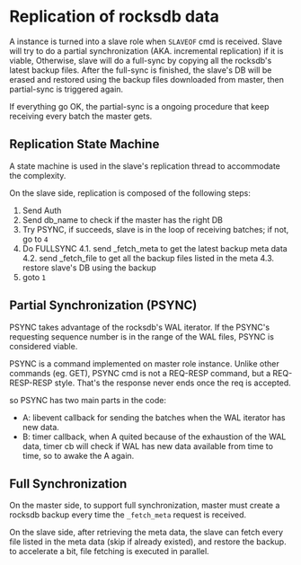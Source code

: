 # Replication of rocksdb data

A instance is turned into a slave role when `SLAVEOF` cmd is received. Slave will
try to do a partial synchronization (AKA. incremental replication) if it is viable,
Otherwise, slave will do a full-sync by copying all the rocksdb's latest backup files.
After the full-sync is finished, the slave's DB will be erased and restored using
the backup files downloaded from master, then partial-sync is triggered again.

If everything go OK, the partial-sync is a ongoing procedure that keep receiving
every batch the master gets.

## Replication State Machine

A state machine is used in the slave's replication thread to accommodate the complexity.

On the slave side, replication is composed of the following steps:

  1. Send Auth
  2. Send db\_name to check if the master has the right DB
  3. Try PSYNC, if succeeds, slave is in the loop of receiving batches; if not, go to `4`
  4. Do FULLSYNC
    4.1. send _fetch_meta to get the latest backup meta data
    4.2. send _fetch_file to get all the backup files listed in the meta
    4.3. restore slave's DB using the backup
  5. goto `1`

## Partial Synchronization (PSYNC)

PSYNC takes advantage of the rocksdb's WAL iterator. If the PSYNC's requesting sequence
number is in the range of the WAL files, PSYNC is considered viable.

PSYNC is a command implemented on master role instance. Unlike other commands (eg. GET),
PSYNC cmd is not a REQ-RESP command, but a REQ-RESP-RESP style. That's the response never
ends once the req is accepted.

so PSYNC has two main parts in the code:
- A: libevent callback for sending the batches when the WAL iterator has new data.
- B: timer callback, when A quited because of the exhaustion of the WAL data, timer cb
  will check if WAL has new data available from time to time, so to awake the A again.

## Full Synchronization

On the master side, to support full synchronization, master must create a rocksdb backup
every time the `_fetch_meta` request is received.

On the slave side, after retrieving the meta data, the slave can fetch every file listed in
the meta data (skip if already existed), and restore the backup. to accelerate a bit, file
fetching is executed in parallel.

